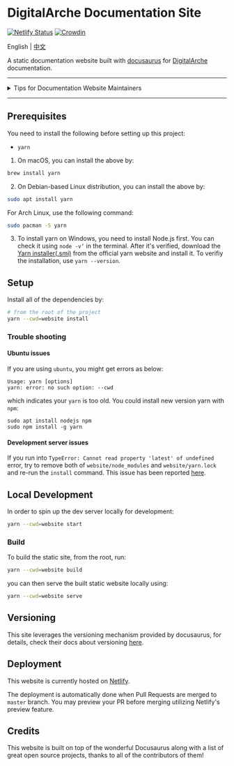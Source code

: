 # DigitalArche Documentation Site

[![Netlify Status](https://api.netlify.com/api/v1/badges/6efa698d-b180-4836-a596-09167462b860/deploy-status)](https://app.netlify.com/sites/digitalarche/deploys)
[![Crowdin](https://badges.crowdin.net/digitalarche/localized.svg)](https://crowdin.com/project/digitalarche)

[English]:./README.md
[中文]:./README-zh_CN.md

English | [中文]

A static documentation website built with [docusaurus](https://docusaurus.io/) for [DigitalArche](https://digitalarche.com) documentation.

---

<details>
  <summary>Tips for Documentation Website Maintainers</summary>

We follow the corresponding
[docusaurus guide](https://docusaurus.io/docs/i18n/crowdin#crowdin-tutorial) for the translation setup. Please refer to the guide for technical details.

If you want to spin up the development server locally for a specific locale,
add `--locale TARGET_LOCALE` after the command. For example, in order to start
the server for `zh-Hans`:

  ```bash
  yarn --cwd=website start --locale zh-Hans
  ```
To preview the translated website, you can use

  ```bash
  yarn --cwd=website run crowdin download
  ```

to download **approved** translations to your local disk, and run the `start` command listed above to preview the website in your desired locale locally. Note you may need to set the corresponding environment variable
`CROWDIN_TOKEN` locally. It can be generated from the Crowdin settings page, if you have the right permission.

You need to periodically check/refactor the file structure on Crowdin for any
source file refactor. Please see more details [here](https://docusaurus.io/docs/i18n/crowdin#maintaining-your-site).
</details>

---

## Prerequisites

You need to install the following before setting up this project:

- `yarn`

1. On macOS, you can install the above by:

```bash
brew install yarn
```

2. On Debian-based Linux distribution, you can install the above by:

```bash
sudo apt install yarn
```

For Arch Linux, use the following command:

```bash
sudo pacman -S yarn
```

3. To install yarn on Windows, you need to install Node.js first. You can check it using `node -v‘` in the terminal. After it's verified, download the [Yarn installer(.smi)](https://classic.yarnpkg.com/en/docs/install#windows-stable) from the official yarn website and install it. To verifiy the installation, use `yarn --version`.

## Setup

Install all of the dependencies by:

```bash
# from the root of the project
yarn --cwd=website install
```

### Trouble shooting

#### Ubuntu issues

If you are using `ubuntu`, you might get errors as below:
```
Usage: yarn [options]
yarn: error: no such option: --cwd
```
which indicates your  `yarn` is too old. You could install new version yarn with `npm`:
```
sudo apt install nodejs npm
sudo npm install -g yarn
```

#### Development server issues

If you run into `TypeError: Cannot read property 'latest' of undefined` error,
try to remove both of `website/node_modules` and `website/yarn.lock` and re-run the
`install` command. This issue has been reported [here](https://github.com/facebook/docusaurus/issues/5106).

## Local Development

In order to spin up the dev server locally for development:

```bash
yarn --cwd=website start
```

### Build

To build the static site, from the root, run:

```bash
yarn --cwd=website build
```

you can then serve the built static website locally using:

```bash
yarn --cwd=website serve
```

## Versioning

This site leverages the versioning mechanism provided by docusaurus, for details, check
their docs about versioning [here](https://docusaurus.io/docs/versioning).

## Deployment

This website is currently hosted on [Netlify](netlify.com).

The deployment is automatically done when Pull Requests are merged to `master` branch.
You may preview your PR before merging utilizing Netlify's preview feature.

## Credits

This website is built on top of the wonderful Docusaurus along with a list of
great open source projects, thanks to all of the contributors of them!

